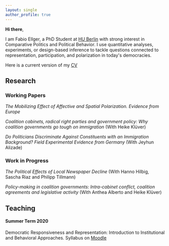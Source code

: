 ```yaml
---
layout: single
author_profile: true
---
```


**Hi there**, 

I am Fabio Ellger, a PhD Student at [HU Berlin](https://www.sowi.hu-berlin.de/en/lehrbereiche-en/comparative-political-behavior/team/fabio-ellger/fabio-ellger?set_language=en) with strong interest in Comparative Politics and Political Behavior. I use quantitative analyses, experiments, or design-based inference to tackle questions connected to representation, participation, and polarization in today's democracies.

Here is a current version of my [CV](https://www.dropbox.com/s/98esjxiqbu577gx/CV_Ellger.pdf?dl=0)

## Research

### Working Papers

*The Mobilizing Effect of Affective and Spatial Polarization. Evidence from Europe*

*Coalition cabinets, radical right parties and government policy: Why coalition governments go tough on immigration* (With Heike Klüver)


*Do Politicians Discriminate Against Constituents with an Immigration Background? Field Experimental Evidence from Germany* (With Jeyhun Alizade)

### Work in Progress

*The Political Effects of Local Newspaper Decline* (With Hanno Hilbig, Sascha Riaz and Philipp Tillmann)

*Policy-making in coalition governments: Intra-cabinet conflict, coalition agreements and legislative activity* (With Anthea Alberto and Heike Klüver)

## Teaching

#### Summer Term 2020

Democratic Responsiveness and Representation: Introduction to Institutional and Behavioral Approaches. Syllabus on [Moodle](https://moodle.hu-berlin.de/course/view.php?id=93605)